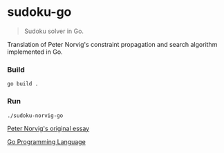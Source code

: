 # sudoku-go
> Sudoku solver in Go.

Translation of Peter Norvig's constraint propagation and search algorithm implemented in Go.

### Build

```
go build .
```

### Run

```
./sudoku-norvig-go
```

[Peter Norvig's original essay](http://norvig.com/sudoku.html)

[Go Programming Language](http://golang.org)
